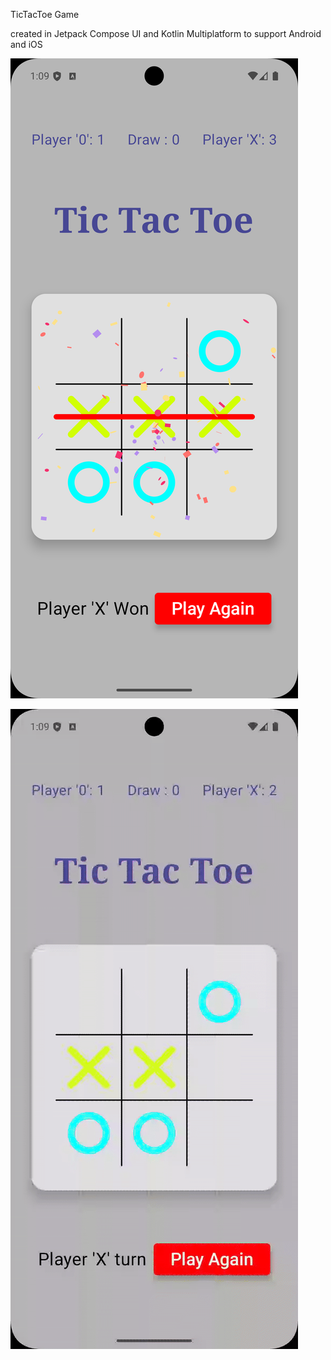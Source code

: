TicTacToe Game

created in Jetpack Compose UI and Kotlin Multiplatform to support Android and iOS

![alt text](https://github.com/ohmzi/TicTacToe/blob/main/Screenshots/tictactoeSS.PNG)

![alt text](https://github.com/ohmzi/TicTacToe/blob/main/Screenshots/tictactoe.gif)

